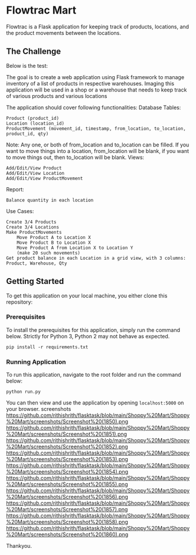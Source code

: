 # Flowtrac Mart

Flowtrac is a Flask application for keeping track of products, locations, and the product movements between the locations.


## The Challenge
Below is the test:  

The goal is to create a web application using Flask framework to manage inventory of a list of products in respective warehouses. Imaging this application will be used in a shop or a warehouse that needs to keep track of various products and various locations

The application should cover following functionalities:
Database Tables:

    Product (product_id)
    Location (location_id)
    ProductMovement (movement_id, timestamp, from_location, to_location, product_id, qty)

Note: Any one, or both of from_location and to_location can be filled. If you want to move things into a location, from_location will be blank, if you want to move things out, then to_location will be blank.
Views:

    Add/Edit/View Product
    Add/Edit/View Location
    Add/Edit/View ProductMovement

Report:

    Balance quantity in each location

Use Cases:

    Create 3/4 Products
    Create 3/4 Locations
    Make ProductMovements
        Move Product A to Location X
        Move Product B to Location X
        Move Product A from Location X to Location Y
        (make 20 such movements)
    Get product balance in each Location in a grid view, with 3 columns: Product, Warehouse, Qty


## Getting Started

To get this application on your local machine, you either clone this repository:  



### Prerequisites

To install the prerequisites for this application, simply run the command below.
Strictly for Python 3, Python 2 may not behave as expected.

```
pip install -r requirements.txt
```

### Running Application

To run this application, navigate to the root folder and run the command below:

```
python run.py
```

You can then view and use the application by opening `localhost:5000` on your browser.
screenshots
https://github.com/rithishrith/flasktask/blob/main/Shoppy%20Mart/Shoppy%20Mart/screenshots/Screenshot%20(1850).png
https://github.com/rithishrith/flasktask/blob/main/Shoppy%20Mart/Shoppy%20Mart/screenshots/Screenshot%20(1851).png
https://github.com/rithishrith/flasktask/blob/main/Shoppy%20Mart/Shoppy%20Mart/screenshots/Screenshot%20(1852).png
https://github.com/rithishrith/flasktask/blob/main/Shoppy%20Mart/Shoppy%20Mart/screenshots/Screenshot%20(1853).png
https://github.com/rithishrith/flasktask/blob/main/Shoppy%20Mart/Shoppy%20Mart/screenshots/Screenshot%20(1854).png
https://github.com/rithishrith/flasktask/blob/main/Shoppy%20Mart/Shoppy%20Mart/screenshots/Screenshot%20(1855).png
https://github.com/rithishrith/flasktask/blob/main/Shoppy%20Mart/Shoppy%20Mart/screenshots/Screenshot%20(1856).png
https://github.com/rithishrith/flasktask/blob/main/Shoppy%20Mart/Shoppy%20Mart/screenshots/Screenshot%20(1857).png
https://github.com/rithishrith/flasktask/blob/main/Shoppy%20Mart/Shoppy%20Mart/screenshots/Screenshot%20(1858).png
https://github.com/rithishrith/flasktask/blob/main/Shoppy%20Mart/Shoppy%20Mart/screenshots/Screenshot%20(1860).png

Thankyou.






